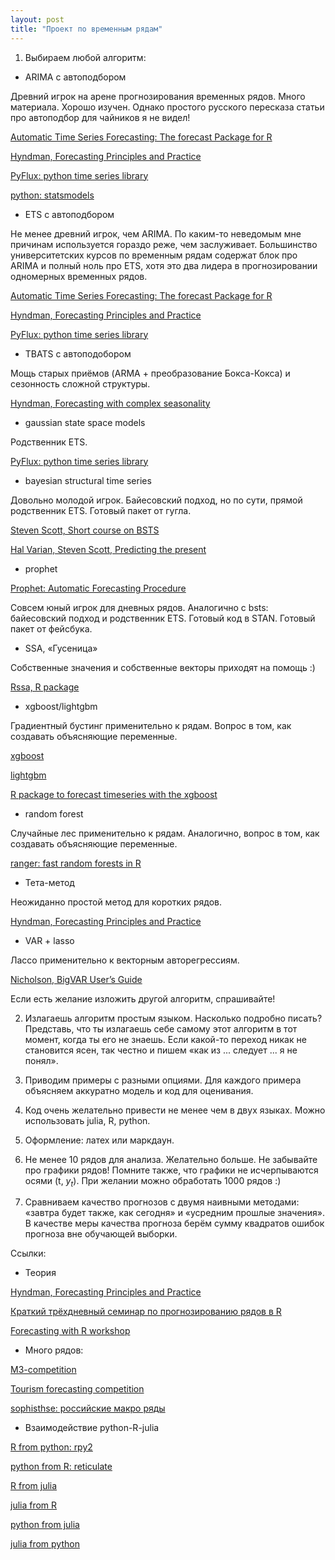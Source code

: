 ```yaml
---
layout: post
title: "Проект по временным рядам"
---
```



1. Выбираем любой алгоритм:

* ARIMA с автоподбором

Древний игрок на арене прогнозирования временных рядов. Много материала. Хорошо изучен. Однако простого русского пересказа статьи про автоподбор для чайников я не видел!

[Automatic Time Series Forecasting: The forecast Package for R](https://www.jstatsoft.org/article/view/v027i03)

[Hyndman, Forecasting Principles and Practice](http://robjhyndman.com/uwafiles/fpp-notes.pdf)

[PyFlux: python time series library](http://www.pyflux.com)

[python: statsmodels](https://www.linuxspace.org/archives/18256)

* ETS с автоподбором

Не менее древний игрок, чем ARIMA. По каким-то неведомым мне причинам используется гораздо реже, чем заслуживает. Большинство университетских курсов по временным рядам содержат блок про ARIMA и полный ноль про ETS, хотя это два лидера в прогнозировании одномерных временных рядов.  

[Automatic Time Series Forecasting: The forecast Package for R](https://www.jstatsoft.org/article/view/v027i03)

[Hyndman, Forecasting Principles and Practice](http://robjhyndman.com/uwafiles/fpp-notes.pdf)

[PyFlux: python time series library](http://www.pyflux.com)

* TBATS с автоподобором

Мощь старых приёмов (ARMA + преобразование Бокса-Кокса) и сезонность сложной структуры.

[Hyndman, Forecasting with complex seasonality](http://robjhyndman.com/papers/ComplexSeasonality.pdf)



* gaussian state space models

Родственник ETS.

[PyFlux: python time series library](http://www.pyflux.com)

* bayesian structural time series

Довольно молодой игрок. Байесовский подход, но по сути, прямой родственник ETS. Готовый пакет от гугла.

[Steven Scott, Short course on BSTS](https://sites.google.com/site/stevethebayesian/googlepageforstevenlscott/course-and-seminar-materials/bsts-bayesian-structural-time-series)

[Hal Varian, Steven Scott, Predicting the present](http://people.ischool.berkeley.edu/~hal/Papers/2013/pred-present-with-bsts.pdf)

* prophet

[Prophet: Automatic Forecasting Procedure](https://github.com/facebookincubator/prophet)

Совсем юный игрок для дневных рядов. Аналогично с bsts: байесовский подход и родственник ETS. Готовый код в STAN. Готовый пакет от фейсбука.

* SSA, «Гусеница»

Собственные значения и собственные векторы приходят на помощь :)

[Rssa, R package](https://cran.r-project.org/web/packages/Rssa/)


* xgboost/lightgbm

Градиентный бустинг применительно к рядам. Вопрос в том, как создавать объясняющие переменные. 

[xgboost](https://xgboost.readthedocs.io/en/latest/)

[lightgbm](https://github.com/Microsoft/LightGBM)

[R package to forecast timeseries with the xgboost](http://ellisp.github.io/blog/2016/11/06/forecastxgb)

* random forest

Случайные лес применительно к рядам. Аналогично, вопрос в том, как создавать объясняющие переменные. 

[ranger: fast random forests in R](https://www.jstatsoft.org/article/view/v077i01)

* Тета-метод

Неожиданно простой метод для коротких рядов.

[Hyndman, Forecasting Principles and Practice](http://robjhyndman.com/uwafiles/fpp-notes.pdf)

* VAR + lasso

Лассо применительно к векторным авторегрессиям. 

[Nicholson, BigVAR User’s Guide](http://www.wbnicholson.com/BigVAR.pdf)


Если есть желание изложить другой алгоритм, спрашивайте!

2. Излагаешь алгоритм простым языком. Насколько подробно писать? Представь, что ты излагаешь себе самому этот алгоритм в тот момент, когда ты его не знаешь. Если какой-то переход  никак не становится ясен, так честно и пишем «как из ... следует ... я не понял». 

3. Приводим примеры с разными опциями. Для каждого примера объясняем аккуратно модель и код для оценивания.

4. Код очень желательно привести не менее чем в двух языках. Можно использовать julia, R, python. 

5. Оформление: латех или маркдаун.

6. Не менее 10 рядов для анализа. Желательно больше. Не забывайте про графики рядов! Помните также, что графики не исчерпываются осями (t, $y_t$). При желании можно обработать 1000 рядов :) 

7. Сравниваем качество прогнозов с двумя наивными методами: «завтра будет также, как сегодня» и «усредним прошлые значения». В качестве меры качества прогноза берём сумму квадратов ошибок прогноза вне обучающей выборки.


Ссылки:

* Теория

[Hyndman, Forecasting Principles and Practice](http://robjhyndman.com/uwafiles/fpp-notes.pdf)

[Краткий трёхдневный семинар по прогнозированию рядов в R](http://robjhyndman.com/eindhoven/)

[Forecasting with R workshop](http://kourentzes.com/forecasting/wp-content/uploads/2016/06/Forecasting-with-R-notes.pdf)

* Много рядов:

[M3-competition](https://forecasters.org/resources/time-series-data/m3-competition/)

[Tourism forecasting competition](https://cran.r-project.org/web/packages/Tcomp/vignettes/tourism-comp.html)

[sophisthse: российские макро ряды](https://github.com/bdemeshev/sophisthse)


* Взаимодействие python-R-julia

[R from python: rpy2](http://blog.yhat.com/posts/rpy2-combing-the-power-of-r-and-python.html)

[python from R: reticulate](https://rstudio.github.io/reticulate/articles/introduction.html)


[R from julia](https://github.com/JuliaInterop/RCall.jl)

[julia from R](https://github.com/armgong/RJulia)


[python from julia](https://github.com/JuliaPy/PyCall.jl)

[julia from python](https://github.com/JuliaPy/pyjulia)




